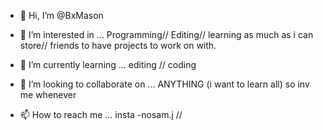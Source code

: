 - 👋 Hi, I’m @BxMason
- 👀 I’m interested in ... Programming// Editing// learning as much as i can store// friends to have projects to work on with.  
- 🌱 I’m currently learning ... editing // coding

- 💞️ I’m looking to collaborate on ... ANYTHING (i want to learn all) so inv me whenever
- 📫 How to reach me ... insta -nosam.j // 

<!---
BxMason/BxMason is a ✨ special ✨ repository because its `README.md` (this file) appears on your GitHub profile.
You can click the Preview link to take a look at your changes.
--->
